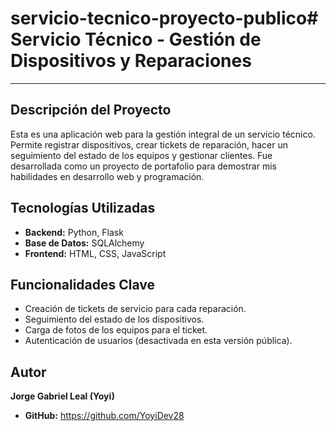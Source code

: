 # servicio-tecnico-proyecto-publico# Servicio Técnico - Gestión de Dispositivos y Reparaciones

---

## Descripción del Proyecto

Esta es una aplicación web para la gestión integral de un servicio técnico. Permite registrar dispositivos, crear tickets de reparación, hacer un seguimiento del estado de los equipos y gestionar clientes. Fue desarrollada como un proyecto de portafolio para demostrar mis habilidades en desarrollo web y programación.

## Tecnologías Utilizadas

* **Backend:** Python, Flask
* **Base de Datos:** SQLAlchemy
* **Frontend:** HTML, CSS, JavaScript

## Funcionalidades Clave

* Creación de tickets de servicio para cada reparación.
* Seguimiento del estado de los dispositivos.
* Carga de fotos de los equipos para el ticket.
* Autenticación de usuarios (desactivada en esta versión pública).

## Autor

**Jorge Gabriel Leal (Yoyi)**
* **GitHub:** https://github.com/YoyiDev28
